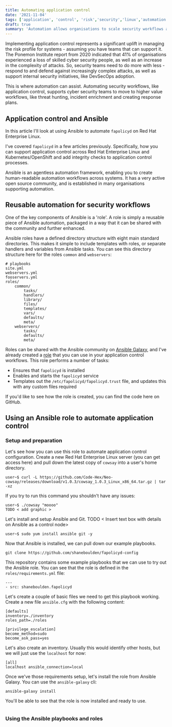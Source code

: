 ```yaml
---
title: Automating application control
date: '2021-11-04'
tags: ['application', 'control', 'risk','security','linux','automation']
draft: true
summary: 'Automation allows organisations to scale security workflows across hybrid cloud environments. In this article, I'll take a closer look at automating application control, and how you can use Ansible roles to create reusable automation content.'
---
```

Implementing application control represents a significant uplift in managing the risk profile for systems - assuming you have teams that can support it. The Ponemon Institute report from 2020 indicated that 41% of organisations experienced a loss of skilled cyber security people, as well as an increase in the complexity of attacks. So, security teams need to do more with less - respond to and defend against increasingly complex attacks, as well as support internal security initiatives, like DevSecOps adoption. 

This is where automation can assist. Automating security workflows, like application control, supports cyber security teams to move to higher value workflows, like threat hunting, incident enrichment and creating response plans.

## Application control and Ansible
In this article I'll look at using Ansible to automate `fapolicyd` on Red Hat Enterprise Linux.

I've covered `fapolicyd` in a few articles previously. Specifically, how you can support application control across Red Hat Enterprise Linux and Kubernetes/OpenShift and add integrity checks to application control processes.

Ansible is an agentless automation framework, enabling you to create human-readable automation workflows across systems. It has a very active open source community, and is established in many organisations supporting automation.

## Reusable automation for security workflows

One of the key components of Ansible is a 'role'. A role is simply a reusable piece of Ansible automation, packaged in a way that it can be shared with the community and further enhanced.

Ansible roles have a defined directory structure with eight main standard directories. This makes it simple to include templates with roles, or separate handlers and variables from Ansible tasks. You can see this directory structure here for the roles `common` and `webservers`:
```
# playbooks
site.yml
webservers.yml
fooservers.yml
roles/
    common/
        tasks/
        handlers/
        library/
        files/
        templates/
        vars/
        defaults/
        meta/
    webservers/
        tasks/
        defaults/
        meta/
```
Roles can be shared with the Ansible community on [Ansible Galaxy](https://galaxy.ansible.com/), and I've already created a [role](https://galaxy.ansible.com/shaneboulden/fapolicyd) that you can use in your application control workflows. This role performs a number of tasks:

- Ensures that `fapolicyd` is installed
- Enables and starts the `fapolicyd` service
- Templates out the `/etc/fapolicyd/fapolicyd.trust` file, and updates this with any custom files required

If you'd like to see how the role is created, you can find the code here on GitHub.

## Using an Ansible role to automate application control

### Setup and preparation

Let's see how you can use this role to automate application control configuration. Create a new Red Hat Enterprise Linux server (you can get access here) and pull down the latest copy of `cowsay` into a user's home directory.
```
user~$ curl -L https://github.com/Code-Hex/Neo-cowsay/releases/download/v1.0.3/cowsay_1.0.3_Linux_x86_64.tar.gz | tar -xz
```
If you try to run this command you shouldn't have any issues:
```
user~$ ./cowsay "moooo"
TODO < add graphic >
```
Let's install and setup Ansible and Git.
TODO < Insert text box with details on Ansible as a control node>
```
user~$ sudo yum install ansible git -y
```
Now that Ansible is installed, we can pull down our example playbooks.
```
git clone https://github.com/shaneboulden/fapolicyd-config
```
This repository contains some example playbooks that we can use to try out the Ansible role. You can see that the role is defined in the `roles/requirements.yml` file:
```
---
- src: shaneboulden.fapolicyd
```
Let's create a couple of basic files we need to get this playbook working. Create a new file `ansible.cfg` with the following content:
```
[defaults]
inventory=./inventory
roles_path=./roles

[privilege_escalation]
become_method=sudo
become_ask_pass=yes
```
Let's also create an inventory. Usually this would identify other hosts, but we will just use the `localhost` for now:
```
[all]
localhost ansible_connection=local
```
Once we've those requirements setup, let's install the role from Ansible Galaxy. You can use the `ansible-galaxy` cli:
```
ansible-galaxy install
```
You'll be able to see that the role is now installed and ready to use.
```

```

### Using the Ansible playbooks and roles

